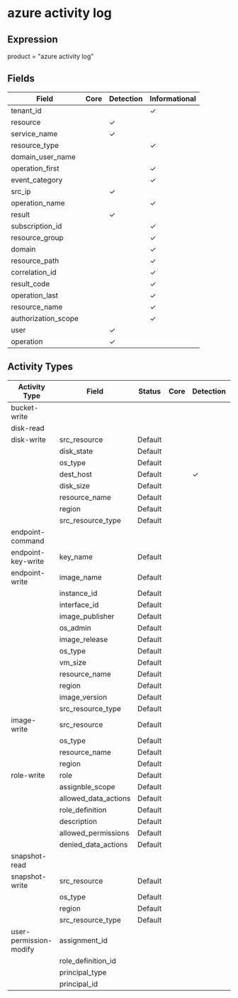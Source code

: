 azure activity log
==================

Expression
----------

product = "azure activity log"

Fields
------

| Field               | Core | Detection | Informational |
| ------------------- | ---- | --------- | ------------- |
| tenant_id           |      |           | &#10003;      |
| resource            |      | &#10003;  |               |
| service_name        |      | &#10003;  |               |
| resource_type       |      |           | &#10003;      |
| domain_user_name    |      |           |               |
| operation_first     |      |           | &#10003;      |
| event_category      |      |           | &#10003;      |
| src_ip              |      | &#10003;  |               |
| operation_name      |      |           | &#10003;      |
| result              |      | &#10003;  |               |
| subscription_id     |      |           | &#10003;      |
| resource_group      |      |           | &#10003;      |
| domain              |      |           | &#10003;      |
| resource_path       |      |           | &#10003;      |
| correlation_id      |      |           | &#10003;      |
| result_code         |      |           | &#10003;      |
| operation_last      |      |           | &#10003;      |
| resource_name       |      |           | &#10003;      |
| authorization_scope |      |           | &#10003;      |
| user                |      | &#10003;  |               |
| operation           |      | &#10003;  |               |

Activity Types
--------------

| Activity Type          | Field                | Status  | Core | Detection | Informational |
| ---------------------- | -------------------- | ------- | ---- | --------- | ------------- |
| bucket-write           |                      |         |      |           |               |
| disk-read              |                      |         |      |           |               |
| disk-write             | src_resource         | Default |      |           | &#10003;      |
|                        | disk_state           | Default |      |           | &#10003;      |
|                        | os_type              | Default |      |           | &#10003;      |
|                        | dest_host            | Default |      | &#10003;  |               |
|                        | disk_size            | Default |      |           | &#10003;      |
|                        | resource_name        | Default |      |           | &#10003;      |
|                        | region               | Default |      |           | &#10003;      |
|                        | src_resource_type    | Default |      |           | &#10003;      |
| endpoint-command       |                      |         |      |           |               |
| endpoint-key-write     | key_name             | Default |      |           | &#10003;      |
| endpoint-write         | image_name           | Default |      |           | &#10003;      |
|                        | instance_id          | Default |      |           | &#10003;      |
|                        | interface_id         | Default |      |           | &#10003;      |
|                        | image_publisher      | Default |      |           | &#10003;      |
|                        | os_admin             | Default |      |           | &#10003;      |
|                        | image_release        | Default |      |           | &#10003;      |
|                        | os_type              | Default |      |           | &#10003;      |
|                        | vm_size              | Default |      |           | &#10003;      |
|                        | resource_name        | Default |      |           | &#10003;      |
|                        | region               | Default |      |           | &#10003;      |
|                        | image_version        | Default |      |           | &#10003;      |
|                        | src_resource_type    | Default |      |           | &#10003;      |
| image-write            | src_resource         | Default |      |           | &#10003;      |
|                        | os_type              | Default |      |           | &#10003;      |
|                        | resource_name        | Default |      |           | &#10003;      |
|                        | region               | Default |      |           | &#10003;      |
| role-write             | role                 | Default |      |           | &#10003;      |
|                        | assignble_scope      | Default |      |           | &#10003;      |
|                        | allowed_data_actions | Default |      |           | &#10003;      |
|                        | role_definition      | Default |      |           | &#10003;      |
|                        | description          | Default |      |           | &#10003;      |
|                        | allowed_permissions  | Default |      |           | &#10003;      |
|                        | denied_data_actions  | Default |      |           | &#10003;      |
| snapshot-read          |                      |         |      |           |               |
| snapshot-write         | src_resource         | Default |      |           | &#10003;      |
|                        | os_type              | Default |      |           | &#10003;      |
|                        | region               | Default |      |           | &#10003;      |
|                        | src_resource_type    | Default |      |           | &#10003;      |
| user-permission-modify | assignment_id        |         |      |           |               |
|                        | role_definition_id   |         |      |           |               |
|                        | principal_type       |         |      |           |               |
|                        | principal_id         |         |      |           |               |

